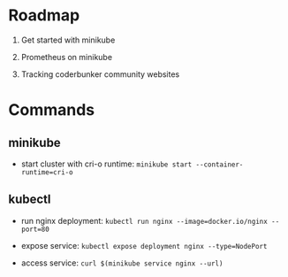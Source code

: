 # Roadmap

1. Get started with minikube

2. Prometheus on minikube

3. Tracking coderbunker community websites



# Commands

## minikube

- start cluster with cri-o runtime: `minikube start --container-runtime=cri-o`

## kubectl

- run nginx deployment: `kubectl run nginx --image=docker.io/nginx --port=80`

- expose service: `kubectl expose deployment nginx --type=NodePort`

- access service: `curl $(minikube service nginx --url)`